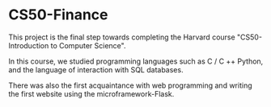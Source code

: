# CS50-Finance
This project is the final step towards completing the Harvard course "CS50- Introduction to Computer Science".

In this course, we studied programming languages such as C / C ++ Python, and the language of interaction with SQL databases.

There was also the first acquaintance with web programming and writing the first website using the microframework-Flask.
